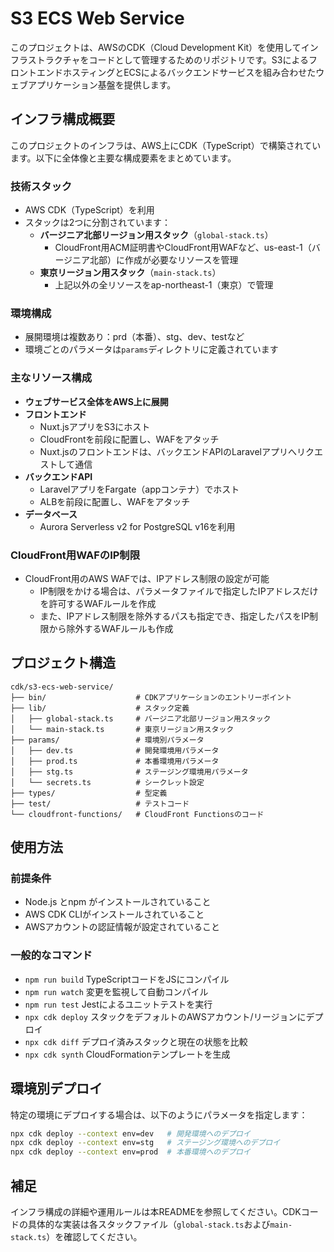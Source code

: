 # S3 ECS Web Service

このプロジェクトは、AWSのCDK（Cloud Development Kit）を使用してインフラストラクチャをコードとして管理するためのリポジトリです。S3によるフロントエンドホスティングとECSによるバックエンドサービスを組み合わせたウェブアプリケーション基盤を提供します。

## インフラ構成概要

このプロジェクトのインフラは、AWS上にCDK（TypeScript）で構築されています。以下に全体像と主要な構成要素をまとめています。

### 技術スタック
- AWS CDK（TypeScript）を利用
- スタックは2つに分割されています：
  - **バージニア北部リージョン用スタック**（`global-stack.ts`）
    - CloudFront用ACM証明書やCloudFront用WAFなど、us-east-1（バージニア北部）に作成が必要なリソースを管理
  - **東京リージョン用スタック**（`main-stack.ts`）
    - 上記以外の全リソースをap-northeast-1（東京）で管理

### 環境構成
- 展開環境は複数あり：prd（本番）、stg、dev、testなど
- 環境ごとのパラメータは`params`ディレクトリに定義されています

### 主なリソース構成
- **ウェブサービス全体をAWS上に展開**
- **フロントエンド**
  - Nuxt.jsアプリをS3にホスト
  - CloudFrontを前段に配置し、WAFをアタッチ
  - Nuxt.jsのフロントエンドは、バックエンドAPIのLaravelアプリへリクエストして通信
- **バックエンドAPI**
  - LaravelアプリをFargate（appコンテナ）でホスト
  - ALBを前段に配置し、WAFをアタッチ
- **データベース**
  - Aurora Serverless v2 for PostgreSQL v16を利用

### CloudFront用WAFのIP制限
- CloudFront用のAWS WAFでは、IPアドレス制限の設定が可能
  - IP制限をかける場合は、パラメータファイルで指定したIPアドレスだけを許可するWAFルールを作成
  - また、IPアドレス制限を除外するパスも指定でき、指定したパスをIP制限から除外するWAFルールも作成

## プロジェクト構造

```
cdk/s3-ecs-web-service/
├── bin/                    # CDKアプリケーションのエントリーポイント
├── lib/                    # スタック定義
│   ├── global-stack.ts     # バージニア北部リージョン用スタック
│   └── main-stack.ts       # 東京リージョン用スタック
├── params/                 # 環境別パラメータ
│   ├── dev.ts              # 開発環境用パラメータ
│   ├── prod.ts             # 本番環境用パラメータ
│   ├── stg.ts              # ステージング環境用パラメータ
│   └── secrets.ts          # シークレット設定
├── types/                  # 型定義
├── test/                   # テストコード
└── cloudfront-functions/   # CloudFront Functionsのコード
```

## 使用方法

### 前提条件
- Node.js とnpm がインストールされていること
- AWS CDK CLIがインストールされていること
- AWSアカウントの認証情報が設定されていること

### 一般的なコマンド

* `npm run build`   TypeScriptコードをJSにコンパイル
* `npm run watch`   変更を監視して自動コンパイル
* `npm run test`    Jestによるユニットテストを実行
* `npx cdk deploy`  スタックをデフォルトのAWSアカウント/リージョンにデプロイ
* `npx cdk diff`    デプロイ済みスタックと現在の状態を比較
* `npx cdk synth`   CloudFormationテンプレートを生成

## 環境別デプロイ

特定の環境にデプロイする場合は、以下のようにパラメータを指定します：

```bash
npx cdk deploy --context env=dev   # 開発環境へのデプロイ
npx cdk deploy --context env=stg   # ステージング環境へのデプロイ
npx cdk deploy --context env=prod  # 本番環境へのデプロイ
```

## 補足

インフラ構成の詳細や運用ルールは本READMEを参照してください。CDKコードの具体的な実装は各スタックファイル（`global-stack.ts`および`main-stack.ts`）を確認してください。